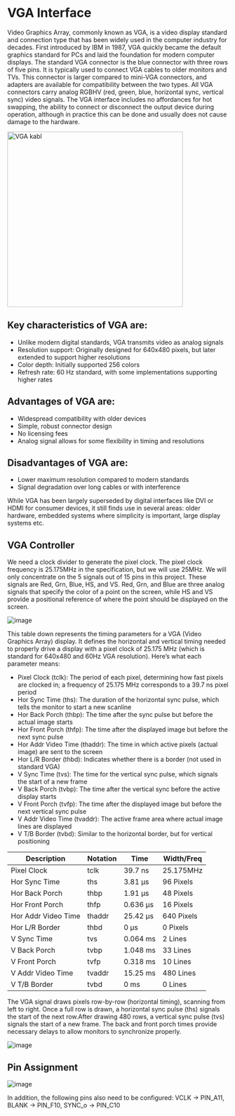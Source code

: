 # VGA Interface

Video Graphics Array, commonly known as VGA, is a video display standard and connection type that has been widely used in the computer industry for decades. First introduced by IBM in 1987, VGA quickly became the default graphics standard for PCs and laid the foundation for modern computer displays.
The standard VGA connector is the blue connector with three rows of five pins. It is typically used to connect VGA cables to older monitors and TVs. This connector is larger compared to mini-VGA connectors, and adapters are available for compatibility between the two types. All VGA connectors carry analog RGBHV (red, green, blue, horizontal sync, vertical sync) video signals. 
The VGA interface includes no affordances for hot swapping, the ability to connect or disconnect the output device during operation, although in practice this can be done and usually does not cause damage to the hardware.

<img src="https://upload.wikimedia.org/wikipedia/commons/thumb/8/81/Vga-cable.jpg/800px-Vga-cable.jpg" alt="VGA kabl" width="400">


## Key characteristics of VGA are: 

- Unlike modern digital standards, VGA transmits video as analog signals
- Resolution support: Originally designed for 640x480 pixels, but later extended to support higher resolutions
- Color depth: Initially supported 256 colors
- Refresh rate: 60 Hz standard, with some implementations supporting higher rates

## Advantages of VGA are: 

- Widespread compatibility with older devices
- Simple, robust connector design
- No licensing fees
- Analog signal allows for some flexibility in timing and resolutions

## Disadvantages of VGA are:

- Lower maximum resolution compared to modern standards
- Signal degradation over long cables or with interference

While VGA has been largely superseded by digital interfaces like DVI or HDMI for consumer devices, it still finds use in several areas: older hardware, embedded systems where simplicity is important, large display systems etc.

## VGA Controller 
We need a clock divider to generate the pixel clock. The pixel clock frequency is 25.175MHz in the specification, but we will use 25MHz. We will only concentrate on the 5 signals out of 15 pins in this project. These signals are Red, Grn, Blue, HS, and VS. Red, Grn, and Blue are three analog signals that specify the color of a point on the screen, while HS and VS provide a positional reference of where the point should be displayed on the screen.


![image](https://digilent.com/reference/_media/learn/programmable-logic/tutorials/vga-display-congroller/1-vga-pinout.png)


This table down represents the timing parameters for a VGA (Video Graphics Array) display. It defines the horizontal and vertical timing needed to properly drive a display with a pixel clock of 25.175 MHz (which is standard for 640x480 and 60Hz VGA resolution). 
Here’s what each parameter means:

- Pixel Clock (tclk): The period of each pixel, determining how fast pixels are clocked in; a frequency of 25.175 MHz corresponds to a 39.7 ns pixel period
- Hor Sync Time (ths): The duration of the horizontal sync pulse, which tells the monitor to start a new scanline
- Hor Back Porch (thbp): The time after the sync pulse but before the actual image starts
- Hor Front Porch (thfp): The time after the displayed image but before the next sync pulse
- Hor Addr Video Time (thaddr): The time in which active pixels (actual image) are sent to the screen
- Hor L/R Border (thbd): Indicates whether there is a border (not used in standard VGA)
- V Sync Time (tvs): The time for the vertical sync pulse, which signals the start of a new frame
- V Back Porch (tvbp): The time after the vertical sync before the active display starts
- V Front Porch (tvfp): The time after the displayed image but before the next vertical sync pulse
- V Addr Video Time (tvaddr): The active frame area where actual image lines are displayed
- V T/B Border (tvbd): Similar to the horizontal border, but for vertical positioning


|  Description        | Notation | Time     | Width/Freq |
| --------------------| ---------| ---------| -----------|
| Pixel Clock         | tclk	 | 39.7 ns  | 25.175MHz  |
| Hor Sync Time       | ths	 | 3.81 μs  | 96 Pixels  |
| Hor Back Porch      | thbp     | 1.91 μs  | 48 Pixels  |
| Hor Front Porch     | thfp	 | 0.636 μs | 16 Pixels  |
| Hor Addr Video Time | thaddr	 | 25.42 μs | 640 Pixels |
| Hor L/R Border      | thbd	 | 0 μs     | 0 Pixels   |
| V Sync Time	      | tvs	 | 0.064 ms | 2 Lines    |
| V Back Porch        | tvbp	 | 1.048 ms | 33 Lines   |
| V Front Porch       | tvfp	 | 0.318 ms | 10 Lines   |
| V Addr Video Time   | tvaddr	 | 15.25 ms | 480 Lines  |
| V T/B Border        | tvbd	 | 0 ms	    | 0 Lines    |

The VGA signal draws pixels row-by-row (horizontal timing), scanning from left to right. Once a full row is drawn, a horizontal sync pulse (ths) signals the start of the next row.After drawing 480 rows, a vertical sync pulse (tvs) signals the start of a new frame. The back and front porch times provide necessary delays to allow monitors to synchronize properly.


![image](https://digilent.com/reference/_media/learn/programmable-logic/tutorials/vga-display-congroller/4-vga-timing-specification.png)


## Pin Assignment 

![image](https://i.sstatic.net/NDfpg.png)

In addition, the following pins also need to be configured: VCLK -> PIN_A11, BLANK -> PIN_F10, SYNC_o -> PIN_C10
